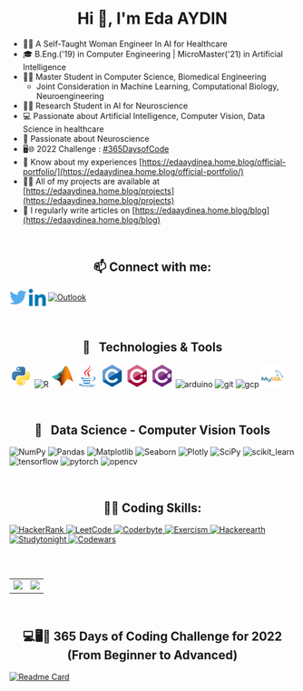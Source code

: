 <h1 align="center">Hi 👋, I'm Eda AYDIN</h1>

<!--
**edaaydinea/edaaydinea** is a ✨ _special_ ✨ repository because its `README.md` (this file) appears on your GitHub profile.-->

- 👩‍💻 A Self-Taught Woman Engineer In AI for Healthcare
- 🎓 B.Eng.('19) in Computer Engineering | MicroMaster('21) in Artificial Intelligence
- 👩‍🎓 Master Student in Computer Science, Biomedical Engineering
  - Joint Consideration in Machine Learning, Computational Biology, Neuroengineering
- 👩‍💻 Research Student in AI for Neuroscience
- 💻 Passionate about Artificial Intelligence, Computer Vision, Data Science in healthcare
- 🧠 Passionate about Neuroscience
- 🖥️🌐 2022 Challenge : [#365DaysofCode](https://edaaydinea.home.blog/365-days-of-code/)
- 📄 Know about my experiences [https://edaaydinea.home.blog/official-portfolio/](https://edaaydinea.home.blog/official-portfolio/)
- 👨‍💻 All of my projects are available at [https://edaaydinea.home.blog/projects](https://edaaydinea.home.blog/projects)
- 📝 I regularly write articles on [https://edaaydinea.home.blog/blog](https://edaaydinea.home.blog/blog)


<p>&nbsp;</p>

<h2 align="center">📫 Connect with me:</h2>
<p align="left">
  <a href="https://twitter.com/edaaydinea" target="blank"> 
    <img align="center" src="https://github.com/edaaydinea/social-icons/blob/main/twitter.svg" alt="Twitter" height="30" width="30" /></a>
  <a href="https://linkedin.com/in/edaaydinea" target="blank"> 
    <img align="center" src="https://github.com/edaaydinea/social-icons/blob/main/linkedin.svg" alt="LinkedIn" height="30" width="30" /></a>
  <a href="mailto:eda.aicodingwoman@@outlook.com" target="blank"> 
    <img align="center" src="https://techcommunity.microsoft.com/t5/image/serverpage/image-id/172206i70472167E79B9D0F/image-size/large?v=v2&px=999" alt="Outlook" height="30" width="30" /></a>
</p>

<p>&nbsp;</p>

<h2 align="center">🔧 &nbsp; Technologies & Tools</h2>
<p align="left"> 
  <img src="https://raw.githubusercontent.com/devicons/devicon/master/icons/python/python-original.svg" alt="python" width="40" height="40"/>
  <img src="https://cdn4.iconfinder.com/data/icons/logos-and-brands/512/285_R_Project_logo-512.png" alt="R" width="40" height="40"/>
  <img src="https://github.com/edaaydinea/social-icons/blob/main/matlab.svg" alt="matlab" width="40" height="40"/>
  <img src="https://raw.githubusercontent.com/devicons/devicon/master/icons/java/java-original.svg" alt="java" width="40" height="40"/>
  <img src="https://raw.githubusercontent.com/devicons/devicon/master/icons/c/c-original.svg" alt="c" width="40" height="40"/>
  <img src="https://raw.githubusercontent.com/devicons/devicon/master/icons/cplusplus/cplusplus-original.svg" alt="cplusplus" width="40" height="40"/> 
  <img src="https://raw.githubusercontent.com/devicons/devicon/master/icons/csharp/csharp-original.svg" alt="csharp" width="40" height="40"/>  
  <img src="https://cdn.worldvectorlogo.com/logos/arduino-1.svg" alt="arduino" width="40" height="40"/>
  <img src="https://www.vectorlogo.zone/logos/git-scm/git-scm-icon.svg" alt="git" width="40" height="40"/>
  <img src="https://www.vectorlogo.zone/logos/google_cloud/google_cloud-icon.svg" alt="gcp" width="40" height="40"/>
  <img src="https://raw.githubusercontent.com/devicons/devicon/master/icons/mysql/mysql-original-wordmark.svg" alt="mysql" width="40" height="40"/> 
</p>

<p>&nbsp;</p>

<h2 align="center">🔧 &nbsp; Data Science - Computer Vision Tools</h2>
<p align="left"> 
  <img src="https://icons-for-free.com/iconfiles/png/512/vscode+icons+type+numpy-1324451433766768098.png" alt="NumPy" width="40" height="40"/>
  <img src="https://upload.wikimedia.org/wikipedia/commons/thumb/2/22/Pandas_mark.svg/1200px-Pandas_mark.svg.png" alt="Pandas" width="40" height="40"/>
  <img src="https://upload.wikimedia.org/wikipedia/commons/thumb/8/84/Matplotlib_icon.svg/1200px-Matplotlib_icon.svg.png" alt="Matplotlib" width="40" height="40"/>
  <img src="https://seaborn.pydata.org/_images/logo-mark-lightbg.svg" alt="Seaborn" width="40" height="40"/>
  <img src="https://plotly.com/all_static/images/dark-logo.png" alt="Plotly" width="40" height="40"/>
  <img src="https://scipy.org/images/logo.svg" alt="SciPy" width="40" height="40"/>
  <img src="https://upload.wikimedia.org/wikipedia/commons/0/05/Scikit_learn_logo_small.svg" alt="scikit_learn" width="40" height="40"/>
  <img src="https://www.vectorlogo.zone/logos/tensorflow/tensorflow-icon.svg" alt="tensorflow" width="40" height="40"/>
  <img src="https://www.vectorlogo.zone/logos/pytorch/pytorch-icon.svg" alt="pytorch" width="40" height="40"/>
  <img src="https://www.vectorlogo.zone/logos/opencv/opencv-icon.svg" alt="opencv" width="40" height="40"/>
</p>

<p>&nbsp;</p>

<h2 align="center">👩‍💻 Coding Skills:</h2>
<p align="left"> 
  <a href="https://www.hackerrank.com/edaaydinea" target="_blank">
    <img src="https://cdn.worldvectorlogo.com/logos/hackerrank.svg" alt="HackerRank" width="40" height="40"/> </a>
  <a href="https://leetcode.com/edaaydinea/" target="_blank"> 
    <img src="https://upload.wikimedia.org/wikipedia/commons/1/19/LeetCode_logo_black.png" alt="LeetCode" width="40" height="40"/> </a>
  <a href="https://coderbyte.com/profile/edaaydinea" target="_blank">
    <img src="https://ph-files.imgix.net/9c97bf2c-f428-440b-845c-5060e4a8da91.png?auto=format" alt="Coderbyte" width="40" height="40"/> </a>
  <a href="https://exercism.org/profiles/edaaydinea" target="_blank">
    <img src="https://avatars.githubusercontent.com/u/5624255?s=200&v=4" alt="Exercism" width="40" height="40"/> </a>
  <a href="https://www.hackerearth.com/@edaaydinea" target="_blank">
    <img src="https://upload.wikimedia.org/wikipedia/commons/e/e8/HackerEarth_logo.png" alt="Hackerearth" width="40" height="40"/> </a>
  <a href="https://www.studytonight.com/profile?id=118691" target="_blank">
    <img src="http://www.studytonight.com/css/resource/favicon.png" alt="Studytonight" width="40" height="40"/> </a>
  <a href="https://www.codewars.com/users/edaaydinea" target"_blank">
    <img src="https://docs.codewars.com/logo.svg" alt="Codewars" width="40" heigth="40"/> </a>
</p>

<p>&nbsp;</p>

<table border="0" style="margin-top:30px; border:0px;" class="mt-4">
    <tr>
        <td align="center">
            <img src="https://github-readme-stats-lake-nine.vercel.app/api/top-langs/?username=edaaydinea&theme=dracula&layout=compact&langs_count=10" />
        </td>
        <td align="center">
            <img src="https://github-readme-stats-lake-nine.vercel.app/api?username=edaaydinea&count_private=true&show_icons=true&theme=dracula"/>
        </td> 
    </tr>
</table>


<p>&nbsp;</p>

<h2 align="center">💻🖥️🧠 365 Days of Coding Challenge for 2022 (From Beginner to Advanced)</h2>

[![Readme Card](https://github-readme-stats-lake-nine.vercel.app/api/pin/?username=edaaydinea&theme=dracula&repo=365-days-of-code)](https://github.com/edaaydinea/365-days-of-code)
<!--
<h2 align="center">Coding Repositories</h2>

[![Readme Card](https://github-readme-stats.vercel.app/api/pin/?username=edaaydinea&repo=HackerRank)](https://github.com/edaaydinea/HackerRank)
[![Readme Card](https://github-readme-stats.vercel.app/api/pin/?username=edaaydinea&repo=LeetCode)](https://github.com/edaaydinea/LeetCode)
[![Readme Card](https://github-readme-stats.vercel.app/api/pin/?username=edaaydinea&repo=Coderbyte)](https://github.com/edaaydinea/Coderbyte)
[![Readme Card](https://github-readme-stats.vercel.app/api/pin/?username=edaaydinea&repo=Exercism)](https://github.com/edaaydinea/Exercism)
[![Readme Card](https://github-readme-stats.vercel.app/api/pin/?username=edaaydinea&repo=Hackerearth)](https://github.com/edaaydinea/Hackerearth)
[![Readme Card](https://github-readme-stats.vercel.app/api/pin/?username=edaaydinea&repo=Studytonight)](https://github.com/edaaydinea/Studytonight)
[![Readme Card](https://github-readme-stats.vercel.app/api/pin/?username=edaaydinea&repo=Codewars)](https://github.com/edaaydinea/Codewars) -->

